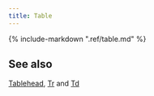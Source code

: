 ```yaml
---
title: Table
---
```

{% include-markdown ".ref/table.md" %}


## See also

[Tablehead](tablehead.md), [Tr](tr.md) and [Td](td.md)
